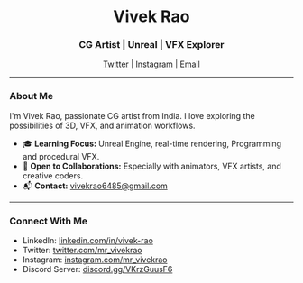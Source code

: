 <h1 align="center">Vivek Rao</h1>
<h3 align="center"> CG Artist | Unreal | VFX Explorer </h3>

<p align="center">
  <a href="https://twitter.com/mr_vivekrao" target="_blank">Twitter</a> |
  <a href="https://www.instagram.com/mr_vivekrao" target="_blank">Instagram</a> |
  <a href="mailto:vivekrao6485@gmail.com">Email</a>
</p>

---

### About Me

I'm Vivek Rao, passionate CG artist from India. I love exploring the possibilities of 3D, VFX, and animation workflows.

- 🎓 **Learning Focus:** Unreal Engine, real-time rendering, Programming and procedural VFX.
- 🤝 **Open to Collaborations:** Especially with animators, VFX artists, and creative coders.
- 📬 **Contact:** vivekrao6485@gmail.com

---

### Connect With Me

- LinkedIn: [linkedin.com/in/vivek-rao](https://linkedin.com/in/vivek-rao)
- Twitter: [twitter.com/mr_vivekrao](https://twitter.com/mr_vivekrao)
- Instagram: [instagram.com/mr_vivekrao](https://instagram.com/mr_vivekrao)
- Discord Server: [discord.gg/VKrzGuusF6](https://discord.gg/VKrzGuusF6)

